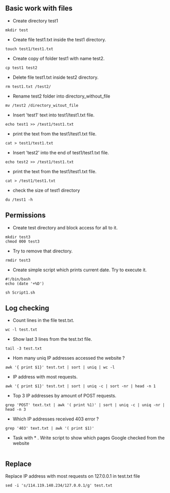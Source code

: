 ##  Basic work with files

- Create directory test1

```console
mkdir test
```

- Create file test1.txt inside the test1 directory.

```console
touch test1/test1.txt
```


-   Create copy of folder test1 with name test2.  

```console
cp test1 test2
```

-    Delete file test1.txt inside test2 directory.

```console
rm test1.txt /test2/
```

-    Rename test2 folder into directory_without_file

```console
mv /test2 /directory_witout_file
```

-    Insert 'test1' text into test1/test1.txt file.

```console
echo test1 >> /test1/test1.txt 
```

-    print the text from the test1/test1.txt file.

```console
cat > test1/test1.txt
```

-    Insert 'test2' into the end of test1/test1.txt file.

```console
echo test2 >> /test1/test1.txt
```
-    print the text from the test1/test1.txt file.

```console
cat > /test1/test1.txt
```
- check the size of test1 directory

```console
du /test1 -h
```
## Permissions

-   Create test directory and block access for all to it.

```console
mkdir test3
chmod 000 test3
```
-   Try to remove that directory.

```console
rmdir test3
```

-    Create simple script which prints current date. Try to execute it.

```console
#!/bin/bash
echo (date '+%D')

sh Script1.sh
```

## Log checking

-  Count lines in the file test.txt.

```console
wc -l test.txt
```

- Show last 3 lines from the test.txt file. 

```console
tail -3 test.txt
```

-  Hom many uniq IP addresses accessed the website ? 

```console
awk '{ print $1}' test.txt | sort | uniq | wc -l
```

-  IP address with most requests.

```console
awk '{ print $1}' test.txt | sort | uniq -c | sort -nr | head -n 1 
```

-  Top 3 IP addresses by amount of POST requests.

```console
grep 'POST' text.txt | awk '( print %1)' | sort | uniq -c | uniq -nr | head -n 3 
```

-  Which IP addresses received 403 error ? 

```console
grep '403' text.txt | awk '( print $1)'
```

- Task with * . Write script to show which pages Google checked from the website 

``` console

```
## Replace

Replace IP address with most requests on 127.0.0.1 in test.txt file 

```console
sed -i 's/114.119.140.234/127.0.0.1/g' test.txt
```
